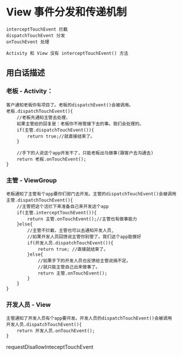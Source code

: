 # View 事件分发和传递机制


    interceptTouchEvent 拦截
    dispatchTouchEvent 分发
    onTouchEvent 处理

    Activity 和 View 没有 interceptTouchEvent() 方法

## 用白话描述

### 老板 - Activity：

```
客户通知老板你有项目了。老板的dispatchEvent()会被调用。
老板.dispatchTouchEvent(){
    //老板先通知主管去处理，
    如果主管给的回复是：老板你不用管接下去的事。我们会处理的。
    if(主管.dispatchTouchEvent()){
        return true;//就直接结束了。
    }
    
    //手下的人说这个app开发不了，只能老板出马做事(跟客户去沟通去)
    return 老板.onTouchEvent();
}
```

### 主管 - ViewGroup

```
老板通知了主管有个app要你们部门去开发。主管的dispatchTouchEvent()会被调用
主管.dispatchTouchEvent(){
    //主管把这个活拦下来准备自己来开发这个app
    if(主管.interceptTouchEvent()){
        return 主管.onTouchEvent();//主管也有做事能力
    }else{
        //主管不拦截，主管也可以去通知开发人员,
        //如果开发人员回馈说主管你别管了。我们这个app能做好
        if(开发人员.dispatchTouchEvent()){
            return true; //直接就结束了。
        }else{
            //如果手下的开发人员也反馈给主管说搞不定。
            //就只能主管自己出来做事了。
            return 主管.onTouchEvent();
        }
    }
}
```

### 开发人员 - View

```
主管通知了开发人员有个app要开发。开发人员的dispatchTouchEvent()会被调用
开发人员.dispatchTouchEvent(){
    return 开发人员.onTouchEvent();
}
```

requestDisallowInteceptTouchEvent
